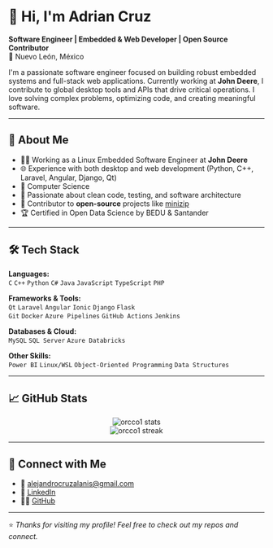 # 👋 Hi, I'm Adrian Cruz

**Software Engineer | Embedded & Web Developer | Open Source Contributor**  
📍 Nuevo León, México

I'm a passionate software engineer focused on building robust embedded systems and full-stack web applications. Currently working at **John Deere**, I contribute to global desktop tools and APIs that drive critical operations. I love solving complex problems, optimizing code, and creating meaningful software.

---

## 🚀 About Me

- 👨‍💻 Working as a Linux Embedded Software Engineer at **John Deere**
- 🌐 Experience with both desktop and web development (Python, C++, Laravel, Angular, Django, Qt)
- 🧠 Computer Science
- 🧪 Passionate about clean code, testing, and software architecture
- 🤝 Contributor to **open-source** projects like [minizip](https://github.com/nmoinvaz/minizip)
- 🏆 Certified in Open Data Science by BEDU & Santander

---

## 🛠️ Tech Stack

**Languages:**  
`C` `C++` `Python` `C#` `Java` `JavaScript` `TypeScript` `PHP`

**Frameworks & Tools:**  
`Qt` `Laravel` `Angular` `Ionic` `Django` `Flask`  
`Git` `Docker` `Azure Pipelines` `GitHub Actions` `Jenkins`

**Databases & Cloud:**  
`MySQL` `SQL Server` `Azure Databricks`

**Other Skills:**  
`Power BI` `Linux/WSL` `Object-Oriented Programming` `Data Structures`

---

## 📈 GitHub Stats

<p align="center">
  <img src="https://github-readme-stats.vercel.app/api?username=orcco1&show_icons=true&theme=radical" alt="orcco1 stats" />
  <br>
  <img src="https://github-readme-streak-stats.herokuapp.com/?user=orcco1&theme=radical" alt="orcco1 streak" />
</p>

---

## 🔗 Connect with Me

- 📧 alejandrocruzalanis@gmail.com  
- 💼 [LinkedIn](https://www.linkedin.com/in/adrian-alejandro-cruz-alanis-94370a218/)  
- 🧑‍💻 [GitHub](https://github.com/orcco1)

---

⭐ *Thanks for visiting my profile! Feel free to check out my repos and connect.*

